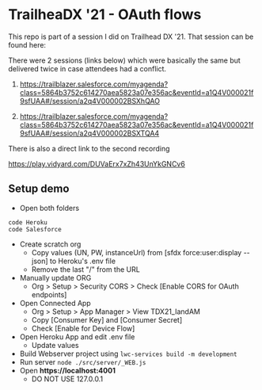 # TrailheaDX '21 - OAuth flows

This repo is part of a session I did on Trailhead DX '21. That session can be found here:

There were 2 sessions (links below) which were basically the same but delivered twice in case attendees had a conflict.

1. https://trailblazer.salesforce.com/myagenda?class=5864b3752c614270aea5823a07e356ac&eventId=a1Q4V000021f9sfUAA#/session/a2q4V000002BSXhQAO

2. https://trailblazer.salesforce.com/myagenda?class=5864b3752c614270aea5823a07e356ac&eventId=a1Q4V000021f9sfUAA#/session/a2q4V000002BSXTQA4

There is also a direct link to the second recording

https://play.vidyard.com/DUVaErx7xZh43UnYkGNCv6
## Setup demo

- Open both folders

```
code Heroku
code Salesforce
```

- Create scratch org
  - Copy values (UN, PW, instanceUrl) from [sfdx force:user:display --json] to Heroku's .env file
  - Remove the last "/" from the URL
- Manually update ORG
  - Org > Setup > Security CORS > Check [Enable CORS for OAuth endpoints]
- Open Connected App
  - Org > Setup > App Manager > View TDX21_IandAM
  - Copy [Consumer Key] and [Consumer Secret]
  - Check [Enable for Device Flow]
- Open Heroku App and edit .env file
  - Update values
- Build Webserver project using `lwc-services build -m development`
- Run server `node ./src/server/_WEB.js`
- Open **https://localhost:4001**
  - DO NOT USE 127.0.0.1
